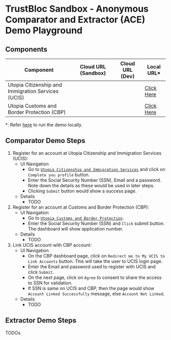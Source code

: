 # TrustBloc Sandbox - Anonymous Comparator and Extractor (ACE) Demo Playground

## Components
| Component                                          | Cloud URL (Sandbox) | Cloud URL (Dev) | Local URL*                                      |
|----------------------------------------------------|---------------------|-----------------|-------------------------------------------------|
| Utopia Citizenship and Immigration Services (UCIS) |                     |                 | [Click Here](https://uscis-rp.trustbloc.local/) |
| Utopia Customs and Border Protection (CBP)         |                     |                 | [Click Here](https://cbp-rp.trustbloc.local/)   |

*: Refer [here](./build.md) to run the demo locally.

## Comparator Demo Steps
1. Register for an account at Utopia Citizenship and Immigration Services (UCIS):
   - UI Navigation 
     - Go to [`Utopia Citizenship and Immigration Services`](#components) and click on `Complete you profile` button.
     - Enter the Social Security Number (SSN), Email and a password. Note down the details as these would be used in later steps.
     - Clicking `Submit` button would show a success page. 
   - Details 
     - TODO
1. Register for an account at Customs and Border Protection (CBP):
   - UI Navigation 
     - Go to [`Utopia Customs and Border Protection`](#components).
     - Enter the Social Security Number (SSN) and `Click` submit button. The dashboard will show application number.
   - Details 
     - TODO
1. Link UCIS account with CBP account:
   - UI Navigation 
     - On the CBP dashboard page, click on `Redirect me to My UCIS to Link Accounts` button. This will take the user to UCIS login page.
     - Enter the Email and password used to register with UCIS and click `Submit`.
     - On the next page, click on `Agree` to consent to share the access to SSN for validation.
     - If SSN is same on UCIS and CBP, then the page would show `Account Linked Successfully` message, else `Account Not Linked`.
   - Details 
     - TODO


## Extractor Demo Steps
TODOs
